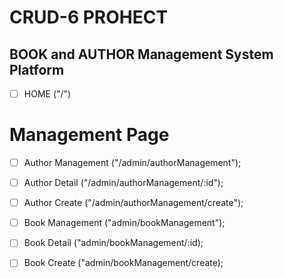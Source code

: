 # CRUD-6 PROHECT

## BOOK and AUTHOR Management System Platform

- [ ] HOME ("/")

# Management Page

- [ ] Author Management ("/admin/authorManagement");
- [ ] Author Detail ("/admin/authorManagement/:id");
- [ ] Author Create ("/admin/authorManagement/create");

- [ ] Book Management ("admin/bookManagement");
- [ ] Book Detail ("admin/bookManagement/:id);
- [ ] Book Create ("admin/bookManagement/create);
